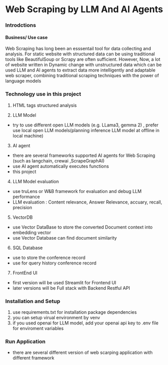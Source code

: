 # Web Scraping by LLM And AI Agents


### Introdctions
#### Business/ Use case 
Web Scraping has long been an esssentail tool for data collecting and analysis. For static website with structured data can be using traditional tools like BeautifulSoup or Scrapy are often sufficient.
However, Now, a lot of website written in Dynamic change with unstructured data which can be used LLM and AI agents to extract data more intelligently and adaptable web scraper, combining traditional scraping techniques with the power of language models



### Technology use in this project
1. HTML tags structured analysis

2. LLM Model 
- try to use different open LLM models (e.g. LLama3, gemma 2) , prefer use local open LLM models(planning inference LLM model at offline in local machine)

3. AI agent
- there are several frameworks supported AI agents for Web Scraping (such as langchain, crewai ,ScrapeGraphAI)
- use AI agent automatically executes functions
- this project 


4. LLM Model evaluation
- use truLens or W&B framework for evaluation and debug LLM performance
- LLM evaluation : Content relevance, Answer Relevance, accuary, recall, precision 


5. VectorDB 
- use Vector DataBase to store the converted Document context into embedding vector
- use Vector Database can find document similarity 

6. SQL Database
- use to store the conference record
- use for query history conference record

7. FrontEnd UI
- first version will be used Streamlit for Frontend UI
- later versions will be Full stack with Backend Restful API



### Installation and Setup
1. use requirements.txt for installation package dependencies
2. you can setup virual environment by venv 
3. if you used openai for LLM model, add your openai api key to .env file  for enviroment variables 

### Run Application
- there are several different version of web scarping application with different framework

